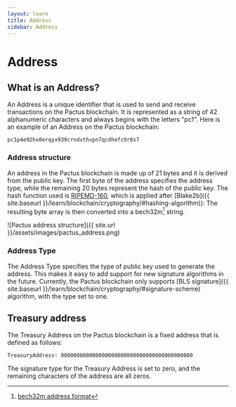 ```yaml
---
layout: learn
title: Address
sidebar: Address
---
```


# Address

## What is an Address?

An Address is a unique identifier that is used to send and receive transactions on the Pactus blockchain.
It is represented as a string of 42 alphanumeric characters and always begins with the letters "pc1".
Here is an example of an Address on the Pactus blockchain:

```text
pc1p4e92hx0erqyx939crndvthvpn7qcdhefc9r6s7
```

### Address structure

An address in the Pactus blockchain is made up of 21 bytes and it is derived from the public key.
The first byte of the address specifies the address type,
while the remaining 20 bytes represent the hash of the public key.
The hash function used is [RIPEMD-160](https://en.wikipedia.org/wiki/RIPEMD#RIPEMD-160_hashes),
which is applied after [Blake2b]({{ site.baseurl }}/learn/blockchain/cryptography/#hashing-algorithm)):
The resulting byte array is then converted into a bech32m[^first] string.

![Pactus address structure]({{ site.url }}/assets/images/pactus_address.png)

### Address Type

The Address Type specifies the type of public key used to generate the address.
This makes it easy to add support for new signature algorithms in the future.
Currently, the Pactus blockchain only supports
[BLS signature]({{ site.baseurl }}/learn/blockchain/cryptography/#signature-scheme)
algorithm, with the type set to one.

## Treasury address

The Treasury Address on the Pactus blockchain is a fixed address that is defined as follows:

```text
TreasuryAddress: 000000000000000000000000000000000000000000
```

The signature type for the Treasury Address is set to zero,
and the remaining characters of the address are all zeros.

[^first]: [bech32m address format](https://github.com/bitcoin/bips/blob/master/bip-0350.mediawiki)
